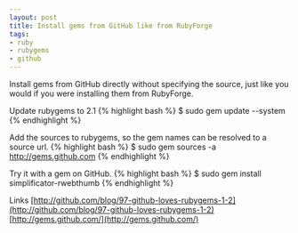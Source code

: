 ```yaml
---
layout: post
title: Install gems from GitHub like from RubyForge
tags:
- ruby
- rubygems
- github
---
```


Install gems from GitHub directly without specifying the source, just like you 
would if you were installing them from RubyForge.

Update rubygems to 2.1
{% highlight bash %}
$ sudo gem update --system
{% endhighlight %}

Add the sources to rubygems, so the gem names can be resolved to a source url.
{% highlight bash %}
$ sudo gem sources -a http://gems.github.com
{% endhighlight %}

Try it with a gem on GitHub.
{% highlight bash %}
$ sudo gem install simplificator-rwebthumb
{% endhighlight %}

Links
[http://github.com/blog/97-github-loves-rubygems-1-2](http://github.com/blog/97-github-loves-rubygems-1-2)
[http://gems.github.com/](http://gems.github.com/)

